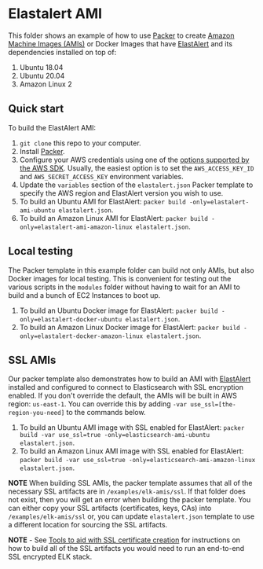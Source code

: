# Elastalert AMI

This folder shows an example of how to use [Packer](https://www.packer.io/) to create [Amazon Machine 
Images (AMIs)](http://docs.aws.amazon.com/AWSEC2/latest/UserGuide/AMIs.html) or Docker Images that have 
[ElastAlert](https://github.com/Yelp/elastalert) and its dependencies installed on top of:
 
1. Ubuntu 18.04
1. Ubuntu 20.04
1. Amazon Linux 2

## Quick start

To build the ElastAlert AMI:

1. `git clone` this repo to your computer.
1. Install [Packer](https://www.packer.io/).
1. Configure your AWS credentials using one of the [options supported by the AWS 
   SDK](http://docs.aws.amazon.com/sdk-for-java/v1/developer-guide/credentials.html). Usually, the easiest option is to
   set the `AWS_ACCESS_KEY_ID` and `AWS_SECRET_ACCESS_KEY` environment variables.
1. Update the `variables` section of the `elastalert.json` Packer template to specify the AWS region and ElastAlert
   version you wish to use.
1. To build an Ubuntu AMI for ElastAlert: `packer build -only=elastalert-ami-ubuntu elastalert.json`.
1. To build an Amazon Linux AMI for ElastAlert: `packer build -only=elastalert-ami-amazon-linux elastalert.json`.

## Local testing

The Packer template in this example folder can build not only AMIs, but also Docker images for local testing. This is
convenient for testing out the various scripts in the `modules` folder without having to wait for an AMI to build and
a bunch of EC2 Instances to boot up. 

1. To build an Ubuntu Docker image for ElastAlert: `packer build -only=elastalert-docker-ubuntu elastalert.json`.
1. To build an Amazon Linux Docker image for ElastAlert: `packer build -only=elastalert-docker-amazon-linux elastalert.json`.

## SSL AMIs

Our packer template also demonstrates how to build an AMI with [ElastAlert](https://github.com/Yelp/elastalert) installed
and configured to connect to Elasticsearch with SSL encryption enabled. If you don't override the default, the AMIs will 
be built in AWS region: `us-east-1`. You can override this by adding `-var use_ssl=[the-region-you-need]` to the 
commands below.

1. To build an Ubuntu AMI image with SSL enabled for ElastAlert: 
  `packer build -var use_ssl=true -only=elasticsearch-ami-ubuntu elastalert.json`.
1. To build an Amazon Linux AMI image with SSL enabled for ElastAlert: 
  `packer build -var use_ssl=true -only=elasticsearch-ami-amazon-linux elastalert.json`.

**NOTE** When building SSL AMIs, the packer template assumes that all of the necessary SSL artifacts are in `/examples/elk-amis/ssl`. 
If that folder does not exist, then you will get an error when building the packer template. You can either copy your
SSL artifacts (certificates, keys, CAs) into `/examples/elk-amis/ssl` or, you can update `elastalert.json` template to 
use a different location for sourcing the SSL artifacts.

**NOTE** - See [Tools to aid with SSL certificate creation](/examples/elk-amis#tools-to-aid-with-ssl-certificate-creation) for instructions
on how to build all of the SSL artifacts you would need to run an end-to-end SSL encrypted ELK stack.
